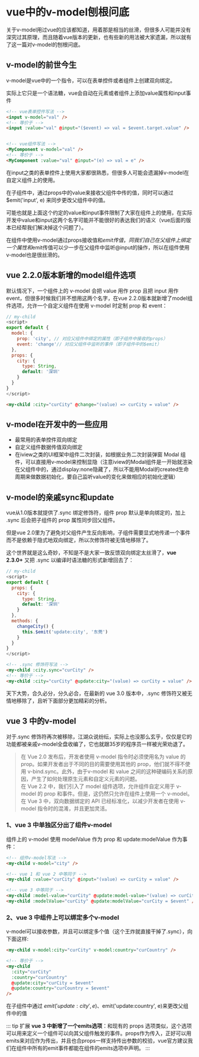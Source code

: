 # vue中的v-model刨根问底

关于v-model用过vue的应该都知道，用着那是相当的丝滑，但很多人可能并没有深究过其原理，而且随着vue版本的更新，也有些新的用法被大家遗漏，所以就有了这一篇对v-model的刨根问底。

## v-model的前世今生
v-model是vue中的一个指令，可以在表单控件或者组件上创建双向绑定。

实际上它只是一个语法糖，vue会自动在元素或者组件上添加value属性和input事件

```html
<!-- vue表单控件写法 -->
<input v-model="val" />
<!-- 等价于 -->
<input :value="val" @input="($event) => val = $event.target.value" />


<!-- vue组件写法 -->
<MyComponent v-model="val" />
<!-- 等价于 -->
<MyComponent :value="val" @input="(e) => val = e" />
```

在input之类的表单控件上使用大家都很熟悉，但很多人可能会遗漏掉v-model在自定义组件上的使用。

在子组件中，通过props中的value来接收父组件中传的值，同时可以通过 $emit('input', e) 来同步更改父组件中的值。

可能也就是上面这个约定的value和input事件限制了大家在组件上的使用，在实际开发中value和input这两个名字可能并不能很好的表达我们的语义（vue后面的版本已经帮我们解决掉这个问题了）。

在组件中使用v-model通过props接收值和$emit传值，同我们自己在父组件上绑定一个属性和$emit传值可以少一步在父组件中监听@input的操作，所以在组件使用v-model也是很丝滑的。

## vue 2.2.0版本新增的model组件选项

默认情况下，一个组件上的 v-model 会把 value 用作 prop 且把 input 用作 event，但很多时候我们并不想用这两个名字，在vue 2.2.0版本就新增了model组件选项，允许一个自定义组件在使用 v-model 时定制 prop 和 event：

```js
// my-child
<script>
export default {
  model: {
    prop: 'city', // 对应父组件中绑定的属性（即子组件中接收的props）
    event: 'change'// 对应父组件中监听的事件（即子组件中的$emit）
  },
  props: {
    city: {
      type: String,
      default: '深圳'
    }
  }
}
</script>
```

```html
<my-child :city="curCity" @change="(value) => curCity = value" />
```

## v-model在开发中的一些应用

* 最常用的表单控件双向绑定
* 自定义组件数据传值双向绑定
* 在iview之类的UI框架中组件二次封装，如根据业务二次封装弹窗 Modal 组件，可以直接用v-model来控制显隐（注意iview的Modal组件是一开始就渲染在父组件中的，通过display:none隐藏了，所以不能用Modal的created生命周期来做数据初始化，要自己监听value的变化来做相应的初始化逻辑）

## v-model的亲戚sync和update

vue从1.0版本就提供了.sync 绑定修饰符，组件 prop 默认是单向绑定的，加上 .sync 后会把子组件的 prop 属性同步回父组件。

但是vue 2.0里为了避免对父组件产生反向影响，子组件需要显式地传递一个事件而不是依赖于隐式地双向绑定，所以次修饰符被无情地移除了。

这个世界就是这么奇妙，不知是不是大家一致反馈双向绑定太丝滑了，**vue 2.3.0+** 又把 .sync 以编译时语法糖的形式新增回去了：

```js
// my-child
<script>
export default {
  props: {
    city: {
      type: String,
      default: '深圳'
    }
  },
  methods: {
    changeCity() {
      this.$emit('update:city', '东莞')
    }
  }
}
</script>
```

```html
<!-- .sync 修饰符写法 -->
<my-child :city.sync="curCity" />
<!-- 等价于 -->
<my-child :city="curCity" @update:city="(value) => curCity = value" />
```

天下大势，合久必分，分久必合，在最新的 vue 3.0 版本中，.sync 修饰符又被无情地移除了，且听下面部分更加精彩的分析。

## vue 3 中的v-model

对于.sync 修饰符再次被移除，江湖众说纷纭，实际上也没那么玄乎，仅仅是它的功能都被亲戚v-model全盘收编了，它也就跟35岁的程序员一样被光荣劝退了。

>在 Vue 2.0 发布后，开发者使用 v-model 指令时必须使用名为 value 的 prop。如果开发者出于不同的目的需要使用其他的 prop，他们就不得不使用 v-bind.sync。此外，由于v-model 和 value 之间的这种硬编码关系的原因，产生了如何处理原生元素和自定义元素的问题。  
在 Vue 2.2 中，我们引入了 model 组件选项，允许组件自定义用于 v-model 的 prop 和事件。但是，这仍然只允许在组件上使用一个 v-model。  
在 Vue 3 中，双向数据绑定的 API 已经标准化，以减少开发者在使用 v-model 指令时的混淆，并且更加灵活。

### 1、vue 3 中单独区分出了组件v-model
组件上的 v-model 使用 modelValue 作为 prop 和 update:modelValue 作为事件：

```html
<!-- 组件v-model写法 -->
<my-child v-model="city" />

<!-- vue 1 和 vue 2 中等同于 -->
<my-child :value="curCity" @input="(value) => curCity = value" />

<!-- vue 3 中等同于 -->
<my-child :model-value="curCity" @update:model-value="(value) => curCity = value" />
<my-child :modelValue="curCity" @update:modelValue="curCity = $event" />

```

### 2、vue 3 中组件上可以绑定多个v-model
v-model可以接收参数，并且可以绑定多个值（这个王炸就直接干掉了.sync），向下面这样:
```html
<my-child v-model:city="curCity" v-model:country="curCountry" />

<!-- 等价于 -->
<my-child
  :city="curCity"
  :country="curCountry"
  @update:city="curCity = $event"
  @update:country="curCountry = $event"
/>
```
在子组件中通过 $emit('update:city', e)、$emit('update:country', e)来更改父组件中的值

::: tip 扩展
**vue 3 中新增了一个emits选项**：和现有的 props 选项类似，这个选项可以用来定义一个组件可以向其父组件触发的事件。props作为传入，正好可以用emits来对应作为传出，并且也合props一样支持传出参数的校验，vue官方建议我们在组件中所有的emit事件都能在组件的emits选项中声明。
:::